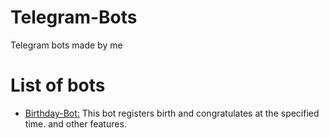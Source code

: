 # Telegram-Bots
Telegram bots made by me

# List of bots
+ [Birthday-Bot:](https://github.com/Crimson-Amir/Telegram-Bots/tree/main/AfcBot-TelegramFifaChannel)  This bot registers birth and congratulates at the specified time. and other features.
